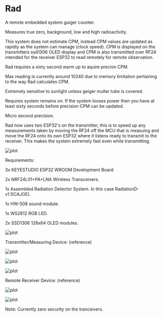 # Rad

A remote embedded system guiger counter.

Measures true zero, background, low and high radioactivity.


This system does not estimate CPM, instead CPM values are updated as rapidly as the system can manage (clock speed).
CPM is displayed on the transmitters ssd1306 OLED display and CPM is also transmitted over RF24 intended for the
receiver ESP32 to read remotely for remote observation.

Rad requires a sixty second warm up to aquire precion CPM.

Max reading is currently around 10240 due to memory limitation pertaining to the way Rad calculates CPM.

Extremely sensitive to sunlight unless geiger muller tube is covered. 

Requires system remains on. If the system looses power then you have at least sixty seconds before precision CPM can
be updated.

Micro second precision.

Rad now uses two ESP32's on the transmitter, this is to speed up any measurements taken by moving the RF24 off the
MCU that is measuing and move the RF24 onto its own ESP32 where it listens ready to transmit to the receiver. This
makes the system extremely fast even while transmitting. 


![plot](./resources/ZeroShieldTesting.jpg)


Requirements:

3x KEYESTUDIO ESP32 WROOM Development Board

2x NRF24L01+PA+LNA Wireless Transceivers.

1x Assembled Radiation Detector System. In this case RadiationD-v1.1(CAJOE).

1x HW-508 sound module.

1x WS2812 RGB LED.

2x SSD1306 128x64 OLED modules.


![plot](./resources/together.jpg)


Transmitter/Measuring Device: (reference)  

![plot](./resources/transmitter_00.JPG)

![plot](./resources/transmitter_02.JPG)

![plot](./resources/transmitter_01.JPG)


Remote Receiver Device: (reference)  

![plot](./resources/receiver_0.JPG)

![plot](./resources/receiver_1.JPG)


Note: Currently zero security on the tranceivers.
